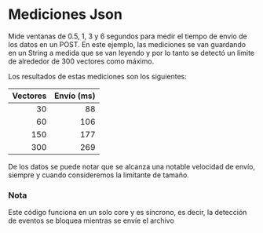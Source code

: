 # Mediciones Json

Mide ventanas de 0.5, 1, 3 y 6 segundos para medir el tiempo de envío de los datos en un POST. En este ejemplo, las mediciones se van guardando en un String a medida que se van leyendo y por lo tanto se detectó un límite de alrededor de 300 vectores como máximo.

Los resultados de estas mediciones son los siguientes:

| Vectores    | Envío (ms)|
|------------:|----------:|
|     30      |    88     |
|     60      |   106     |
|    150      |   177     |
|    300      |   269     |

De los datos se puede notar que se alcanza una notable velocidad de envío, siempre y cuando consideremos la limitante de tamaño.

### Nota
Este código funciona en un solo core y es síncrono, es decir, la detección de eventos se bloquea mientras se envíe el
archivo
